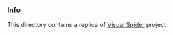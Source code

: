 ### Info

This directory contains a replica of [Visual Spider](https://github.com/GRITAG/VisualSpider) project
